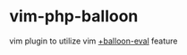 vim-php-balloon
===============

vim plugin to utilize vim [+balloon-eval][1] feature

[1]: http://vimdoc.sourceforge.net/htmldoc/debugger.html#balloon-eval
